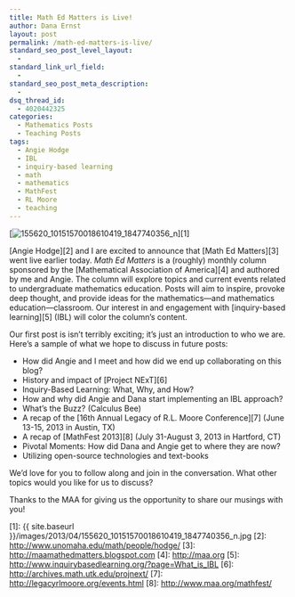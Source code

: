 ```yaml
---
title: Math Ed Matters is Live!
author: Dana Ernst
layout: post
permalink: /math-ed-matters-is-live/
standard_seo_post_level_layout:
  - 
standard_link_url_field:
  - 
standard_seo_post_meta_description:
  - 
dsq_thread_id:
  - 4020442325
categories:
  - Mathematics Posts
  - Teaching Posts
tags:
  - Angie Hodge
  - IBL
  - inquiry-based learning
  - math
  - mathematics
  - MathFest
  - RL Moore
  - teaching
---
```

[<img src="{{ site.baseurl }}/images/2013/04/155620_10151570018610419_1847740356_n.jpg?fit=610%2C293" alt="155620_10151570018610419_1847740356_n" class="aligncenter size-full wp-image-757" data-recalc-dims="1" />][1]

[Angie Hodge][2] and I are excited to announce that [Math Ed Matters][3] went live earlier today. *Math Ed Matters* is a (roughly) monthly column sponsored by the [Mathematical Association of America][4] and authored by me and Angie. The column will explore topics and current events related to undergraduate mathematics education. Posts will aim to inspire, provoke deep thought, and provide ideas for the mathematics—and mathematics education—classroom. Our interest in and engagement with [inquiry-based learning][5] (IBL) will color the column&#8217;s content.

Our first post is isn&#8217;t terribly exciting; it&#8217;s just an introduction to who we are. Here&#8217;s a sample of what we hope to discuss in future posts:

  * How did Angie and I meet and how did we end up collaborating on this blog?
  * History and impact of [Project NExT][6]
  * Inquiry-Based Learning: What, Why, and How?
  * How and why did Angie and Dana start implementing an IBL approach?
  * What&#8217;s the Buzz? (Calculus Bee)
  * A recap of the [16th Annual Legacy of R.L. Moore Conference][7] (June 13-15, 2013 in Austin, TX)
  * A recap of [MathFest 2013][8] (July 31-August 3, 2013 in Hartford, CT)
  * Pivotal Moments: How did Dana and Angie get to where they are now?
  * Utilizing open-source technologies and text-books

We&#8217;d love for you to follow along and join in the conversation. What other topics would you like for us to discuss?

Thanks to the MAA for giving us the opportunity to share our musings with you!

 [1]: {{ site.baseurl }}/images/2013/04/155620_10151570018610419_1847740356_n.jpg
 [2]: http://www.unomaha.edu/math/people/hodge/
 [3]: http://maamathedmatters.blogspot.com
 [4]: http://maa.org
 [5]: http://www.inquirybasedlearning.org/?page=What_is_IBL
 [6]: http://archives.math.utk.edu/projnext/
 [7]: http://legacyrlmoore.org/events.html
 [8]: http://www.maa.org/mathfest/